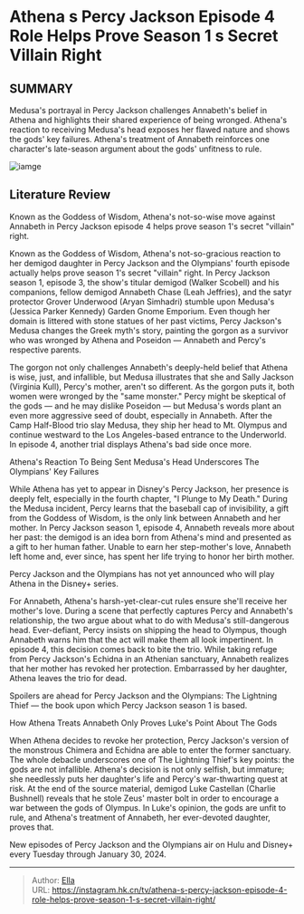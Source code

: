 # Athena s Percy Jackson Episode 4 Role Helps Prove Season 1 s Secret Villain Right


## SUMMARY 



  Medusa&#39;s portrayal in Percy Jackson challenges Annabeth&#39;s belief in Athena and highlights their shared experience of being wronged.   Athena&#39;s reaction to receiving Medusa&#39;s head exposes her flawed nature and shows the gods&#39; key failures.   Athena&#39;s treatment of Annabeth reinforces one character&#39;s late-season argument about the gods&#39; unfitness to rule.  

![iamge](https://static1.srcdn.com/wordpress/wp-content/uploads/2024/01/walker-scobell-as-percy-jackson-looking-nervous-and-leah-jeffries-as-annabeth-chase-looking-ready-to-fight-in-percy-jackson-and-the-olympians.jpg)

## Literature Review
Known as the Goddess of Wisdom, Athena&#39;s not-so-wise move against Annabeth in Percy Jackson episode 4 helps prove season 1&#39;s secret &#34;villain&#34; right.




Known as the Goddess of Wisdom, Athena&#39;s not-so-gracious reaction to her demigod daughter in Percy Jackson and the Olympians&#39; fourth episode actually helps prove season 1&#39;s secret &#34;villain&#34; right. In Percy Jackson season 1, episode 3, the show&#39;s titular demigod (Walker Scobell) and his companions, fellow demigod Annabeth Chase (Leah Jeffries), and the satyr protector Grover Underwood (Aryan Simhadri) stumble upon Medusa&#39;s (Jessica Parker Kennedy) Garden Gnome Emporium. Even though her domain is littered with stone statues of her past victims, Percy Jackson&#39;s Medusa changes the Greek myth&#39;s story, painting the gorgon as a survivor who was wronged by Athena and Poseidon — Annabeth and Percy&#39;s respective parents.




The gorgon not only challenges Annabeth&#39;s deeply-held belief that Athena is wise, just, and infallible, but Medusa illustrates that she and Sally Jackson (Virginia Kull), Percy&#39;s mother, aren&#39;t so different. As the gorgon puts it, both women were wronged by the &#34;same monster.&#34; Percy might be skeptical of the gods — and he may dislike Poseidon — but Medusa&#39;s words plant an even more aggressive seed of doubt, especially in Annabeth. After the Camp Half-Blood trio slay Medusa, they ship her head to Mt. Olympus and continue westward to the Los Angeles-based entrance to the Underworld. In episode 4, another trial displays Athena&#39;s bad side once more.


 Athena&#39;s Reaction To Being Sent Medusa&#39;s Head Underscores The Olympians&#39; Key Failures 
          

While Athena has yet to appear in Disney&#39;s Percy Jackson, her presence is deeply felt, especially in the fourth chapter, &#34;I Plunge to My Death.&#34; During the Medusa incident, Percy learns that the baseball cap of invisibility, a gift from the Goddess of Wisdom, is the only link between Annabeth and her mother. In Percy Jackson season 1, episode 4, Annabeth reveals more about her past: the demigod is an idea born from Athena&#39;s mind and presented as a gift to her human father. Unable to earn her step-mother&#39;s love, Annabeth left home and, ever since, has spent her life trying to honor her birth mother.






Percy Jackson and the Olympians has not yet announced who will play Athena in the Disney&#43; series.




For Annabeth, Athena&#39;s harsh-yet-clear-cut rules ensure she&#39;ll receive her mother&#39;s love. During a scene that perfectly captures Percy and Annabeth&#39;s relationship, the two argue about what to do with Medusa&#39;s still-dangerous head. Ever-defiant, Percy insists on shipping the head to Olympus, though Annabeth warns him that the act will make them all look impertinent. In episode 4, this decision comes back to bite the trio. While taking refuge from Percy Jackson&#39;s Echidna in an Athenian sanctuary, Annabeth realizes that her mother has revoked her protection. Embarrassed by her daughter, Athena leaves the trio for dead.

Spoilers are ahead for Percy Jackson and the Olympians: The Lightning Thief — the book upon which Percy Jackson season 1 is based.






 How Athena Treats Annabeth Only Proves Luke&#39;s Point About The Gods 
          

When Athena decides to revoke her protection, Percy Jackson&#39;s version of the monstrous Chimera and Echidna are able to enter the former sanctuary. The whole debacle underscores one of The Lightning Thief&#39;s key points: the gods are not infallible. Athena&#39;s decision is not only selfish, but immature; she needlessly puts her daughter&#39;s life and Percy&#39;s war-thwarting quest at risk. At the end of the source material, demigod Luke Castellan (Charlie Bushnell) reveals that he stole Zeus&#39; master bolt in order to encourage a war between the gods of Olympus. In Luke&#39;s opinion, the gods are unfit to rule, and Athena&#39;s treatment of Annabeth, her ever-devoted daughter, proves that.

New episodes of Percy Jackson and the Olympians air on Hulu and Disney&#43; every Tuesday through January 30, 2024.






---

> Author: [Ella](https://instagram.hk.cn/)  
> URL: https://instagram.hk.cn/tv/athena-s-percy-jackson-episode-4-role-helps-prove-season-1-s-secret-villain-right/  

